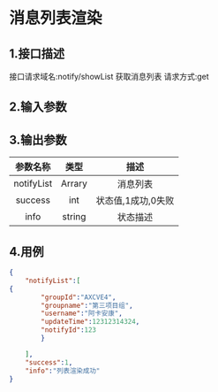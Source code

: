 # 消息列表渲染

## 1.接口描述

接口请求域名:notify/showList
获取消息列表
请求方式:get

## 2.输入参数

## 3.输出参数

|  参数名称  |  类型  |         描述         |
| :-------: | :----: | :------------------: |
| notifyList | Arrary | 消息列表 |
| success | int | 状态值,1成功,0失败 |
| info | string | 状态描述 |

## 4.用例

```json
{
    "notifyList":[
{
        "groupId":"AXCVE4",
        "groupname":"第三项目组",
        "username":"阿卡安康",
        "updateTime":12312314324,
        "notifyId":123
        }

    ],
    "success":1,
    "info":"列表渲染成功"
}
```
